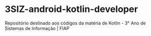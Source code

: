 # 3SIZ-android-kotlin-developer
Repositório destinado aos códigos da matéria de Kotlin - 3° Ano de Sistemas de Informação | FIAP
